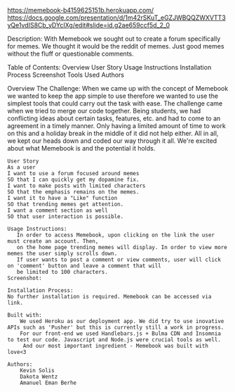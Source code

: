 https://memebook-b4159625151b.herokuapp.com/
https://docs.google.com/presentation/d/1m42rSKuT_eGZJWBQQZWXVTT3yQe1vdIS8Cb_yDYcIXg/edit#slide=id.g2ae659ccf5d_2_0


Description:
    With Memebook we sought out to create a forum specifically for memes. We thought it would be the reddit of memes. Just good memes
    without the fluff or questionable comments. 

Table of Contents:
    Overview
    User Story
    Usage Instructions
    Installation Process
    Screenshot
    Tools Used
    Authors

Overview
    The Challenge:
    When we came up with the concept of Memebook we wanted to keep the app simple to use therefore we wanted to use the simplest tools
    that could carry out the task with ease. The challenge came when we tried to merge our code together. Being students, we had conflicting ideas about 
    certain tasks, features, etc. and had to come to an agreement in a timely manner. Only having a limited amount of time to work on this and a holiday break in the middle
    of it did not help either. All in all, we kept our heads down and coded our way through it all. We're excited about what Memebook is and the potential it holds.

    User Story
    As a user
    I want to use a forum focused around memes
    SO that I can quickly get my dopamine fix.
    I want to make posts with limited characters
    SO that the emphasis remains on the memes.
    I want it to have a "Like" function 
    SO that trending memes get attention.
    I want a comment section as well 
    SO that user interaction is possible.

    Usage Instructions:
       In order to access Memebook, upon clicking on the link the user must create an account. Then, 
       on the home page trending memes will display. In order to view more memes the user simply scrolls down. 
       If user wants to post a comment or view comments, user will click on 'comment' button and leave a comment that will
       be limited to 100 characters. 
    Screenshot:

    Installation Process:
    No further installation is required. Memebook can be accessed via link.

    Built with:
        We used Heroku as our deployment app. We did try to use inovative APIs such as 'Pusher' but this is currently still a work in progress.
        For our front-end we used Handlebars.js + Bulma CDN and Insomnia to test our code. Javascript and Node.js were crucial tools as well.
         And our most important ingredient - Memebook was built with love<3

    Authors:
        Kevin Solis
        Dakota Wentz
        Amanuel Eman Berhe
